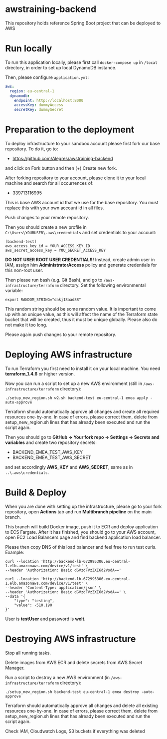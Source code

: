 # awstraining-backend
This repository holds reference Spring Boot project that can be deployed to AWS

# Run locally
To run this application locally, please first call ```docker-compose up``` in ```/local``` directory,
in order to set up local DynamoDB instance.

Then, please configure ```application.yml```:
```yml
aws:
  region: eu-central-1
  dynamodb:
    endpoint: http://localhost:8000
    accessKey: dummyAccess
    secretKey: dummySecret
```

# Preparation to the deployment
To deploy infrastructure to your sandbox account please first fork our base repository.
To do it, go to:
* https://github.com/Alegres/awstraining-backend

and click on Fork button and then (+) Create new fork.

After forking repository to your account, please clone it to your local machine and search for all occurrences of:
* 339713116995

This is base AWS account id that we use for the base repository.
You must replace this with your own account id in all files.

Push changes to your remote repository.

Then you should create a new profile in ```C:\Users\YOURUSER\.aws\credentials``` and set credentials to your account:
```
[backend-test]
aws_access_key_id = YOUR_ACCESS_KEY_ID
aws_secret_access_key = YOU_SECRET_ACCESS_KEY
```

**DO NOT USER ROOT USER CREDENTIALS!** Instead, create admin user in IAM, assign him **AdministratorAccess** policy
and generate credentials for this non-root user.

Then please run bash (e.g. Git Bash), and go to ```/aws-infrastructure/terraform``` directory.
Set the following environmental variable:
```
export RANDOM_STRING="dakj18aad88"
```

This random string should be some random value. It is important to come up with an unique value, as this will affect 
the name of the Terraform state bucket that will be created, thus it must be unique globally.
Please also do not make it too long.

Please again push changes to your remote repository.

# Deploying AWS infrastructure
To run Terraform you first need to install it on your local machine.
You need **terraform_1.4.6** or higher version.

Now you can run a script to set up a new AWS environment (still in ```/aws-infrastructure/terraform``` directory):
```
./setup_new_region.sh w2.sh backend-test eu-central-1 emea apply -auto-approve
```

Terraform should automatically approve all changes and create all required resources one-by-one.
In case of errors, please correct them, delete from setup_new_region.sh lines that has already been executed and run 
the script again.

Then you should go to **GitHub -> Your fork repo -> Settings -> Secrets and variables**
and create two repository secrets:
* BACKEND_EMEA_TEST_AWS_KEY
* BACKEND_EMEA_TEST_AWS_SECRET

and set accordingly **AWS_KEY** and **AWS_SECRET**, same as in ```..\.aws\credentials```.

# Build & Deploy
When you are done with setting up the infrastructure, please go to your fork repository, open **Actions** tab and run
**Multibranch pipeline** on the main branch.

This branch will build Docker image, push it to ECR and deploy application to ECS Fargate.
After it has finished, you should go to your AWS account, open EC2 Load Balancers page and find
backend application load balancer.

Please then copy DNS of this load balancer and feel free to run test curls.
Example:
```
curl --location 'http://backend-lb-672995306.eu-central-1.elb.amazonaws.com/device/v1/test' \
--header 'Authorization: Basic dGVzdFVzZXI6d2VsdA=='
```

```
curl --location 'http://backend-lb-672995306.eu-central-1.elb.amazonaws.com/device/v1/test' \
--header 'Content-Type: application/json' \
--header 'Authorization: Basic dGVzdFVzZXI6d2VsdA==' \
--data '{
    "type": "testing",
    "value": -510.190
}'
```

User is **testUser** and password is **welt**.

# Destroying AWS infrastructure
Stop all running tasks.

Delete images from AWS ECR and delete secrets from AWS Secret Manager.

Run a script to destroy a new AWS environment (in ```/aws-infrastructure/terraform``` directory):
```
./setup_new_region.sh backend-test eu-central-1 emea destroy -auto-approve
```

Terraform should automatically approve all changes and delete all existing resources one-by-one.
In case of errors, please correct them, delete from setup_new_region.sh lines that has already been executed and run 
the script again.

Check IAM, Cloudwatch Logs, S3 buckets if everything was deleted
